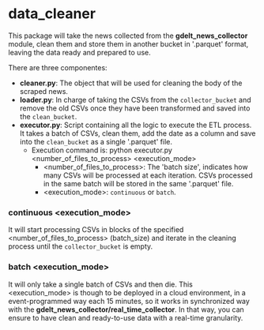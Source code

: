 # data_cleaner

This package will take the news collected from the **gdelt_news_collector** module, clean them and store them in another bucket in '.parquet' format, leaving the data ready and prepared to use.

There are three componentes:
- **cleaner.py**: The object that will be used for cleaning the body of the scraped news.
- **loader.py**: In charge of taking the CSVs from the `collector_bucket` and remove the old CSVs once they have been transformed and saved into the `clean_bucket`.
- **executor.py**: Script containing all the logic to execute the ETL process. It takes a batch of CSVs, clean them, add the date as a column and save into the `clean_bucket` as a single '.parquet' file.
  - Execution command is: python executor.py <number_of_files_to_process> <execution_mode>
    - <number_of_files_to_process>: The 'batch size', indicates how many CSVs will be processed at each iteration. CSVs processed in the same batch will be stored in the same '.parquet' file.
    - <execution_mode>: `continuous` or `batch`.

### continuous <execution_mode>

It will start processing CSVs in blocks of the specified <number_of_files_to_process> (batch_size) and iterate in the cleaning process until the `collector_bucket` is empty.

### batch <execution_mode>

It will only take a single batch of CSVs and then die. This <execution_mode> is though to be deployed in a cloud environment, in a event-programmed way each 15 minutes, so it works in synchronized way with the **gdelt_news_collector/real_time_collector**. In that way, you can ensure to have clean and ready-to-use data with a real-time granularity.
